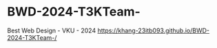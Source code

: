 # BWD-2024-T3KTeam-
Best Web Design - VKU - 2024
https://khang-23itb093.github.io/BWD-2024-T3KTeam-/
